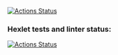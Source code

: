 [![Actions Status](https://github.com/econavi/typescript-project-81/actions/workflows/main.yml/badge.svg)](https://github.com/econavi/typescript-project-81/actions)

### Hexlet tests and linter status:

[![Actions Status](https://github.com/econavi/typescript-project-81/actions/workflows/hexlet-check.yml/badge.svg)](https://github.com/econavi/typescript-project-81/actions)
